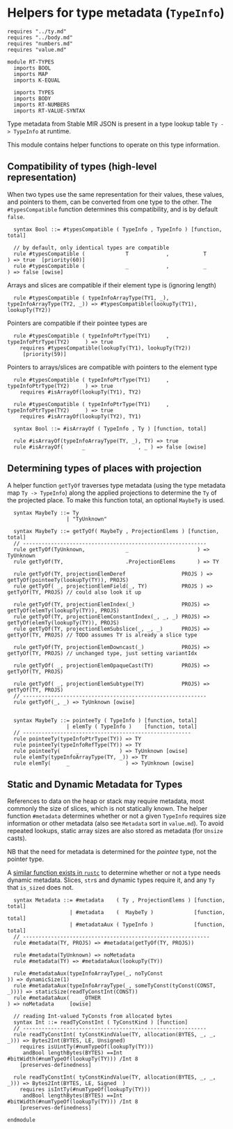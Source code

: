# Helpers for type metadata (`TypeInfo`)

```k
requires "../ty.md"
requires "../body.md"
requires "numbers.md"
requires "value.md"

module RT-TYPES
  imports BOOL
  imports MAP
  imports K-EQUAL

  imports TYPES
  imports BODY
  imports RT-NUMBERS
  imports RT-VALUE-SYNTAX
```

Type metadata from Stable MIR JSON is present in a type lookup table `Ty -> TypeInfo` at runtime. 

This module contains helper functions to operate on this type information.

## Compatibility of types (high-level representation)

When two types use the same representation for their values, these
values, and pointers to them, can be converted from one type to the other.
The `#typesCompatible` function determines this compatibility, and is by default `false`.

```k
  syntax Bool ::= #typesCompatible ( TypeInfo , TypeInfo ) [function, total]

  // by default, only identical types are compatible
  rule #typesCompatible (             T            ,           T              ) => true  [priority(60)] 
  rule #typesCompatible (             _            ,           _              ) => false [owise] 
```

Arrays and slices are compatible if their element type is (ignoring length)
```k
  rule #typesCompatible ( typeInfoArrayType(TY1, _), typeInfoArrayType(TY2, _)) => #typesCompatible(lookupTy(TY1), lookupTy(TY2))
```

Pointers are compatible if their pointee types are
```k
  rule #typesCompatible ( typeInfoPtrType(TY1)     , typeInfoPtrType(TY2)     ) => true
    requires #typesCompatible(lookupTy(TY1), lookupTy(TY2))
     [priority(59)]
```

Pointers to arrays/slices are compatible with pointers to the element type
```k
  rule #typesCompatible ( typeInfoPtrType(TY1)     , typeInfoPtrType(TY2)     ) => true
    requires #isArrayOf(lookupTy(TY1), TY2)

  rule #typesCompatible ( typeInfoPtrType(TY1)     , typeInfoPtrType(TY2)     ) => true
    requires #isArrayOf(lookupTy(TY2), TY1)

  syntax Bool ::= #isArrayOf ( TypeInfo , Ty ) [function, total]

  rule #isArrayOf(typeInfoArrayType(TY, _), TY) => true
  rule #isArrayOf(      _                 , _ ) => false [owise]
```

## Determining types of places with projection

A helper function `getTyOf` traverses type metadata (using the type metadata map `Ty -> TypeInfo`) along the applied projections to determine the `Ty` of the projected place.
To make this function total, an optional `MaybeTy` is used.

```k
  syntax MaybeTy ::= Ty
                   | "TyUnknown"

  syntax MaybeTy ::= getTyOf( MaybeTy , ProjectionElems ) [function, total]
  // -----------------------------------------------------------
  rule getTyOf(TyUnknown,             _                      ) => TyUnknown
  rule getTyOf(TY,                    .ProjectionElems       ) => TY

  rule getTyOf(TY, projectionElemDeref                  PROJS ) => getTyOf(pointeeTy(lookupTy(TY)), PROJS)
  rule getTyOf( _, projectionElemField(_, TY)           PROJS ) => getTyOf(TY, PROJS) // could also look it up
  
  rule getTyOf(TY, projectionElemIndex(_)               PROJS) => getTyOf(elemTy(lookupTy(TY)), PROJS)
  rule getTyOf(TY, projectionElemConstantIndex(_, _, _) PROJS) => getTyOf(elemTy(lookupTy(TY)), PROJS)
  rule getTyOf(TY, projectionElemSubslice(_, _, _)      PROJS) => getTyOf(TY, PROJS) // TODO assumes TY is already a slice type

  rule getTyOf(TY, projectionElemDowncast(_)            PROJS) => getTyOf(TY, PROJS) // unchanged type, just setting variantIdx

  rule getTyOf( _, projectionElemOpaqueCast(TY)         PROJS) => getTyOf(TY, PROJS)

  rule getTyOf( _, projectionElemSubtype(TY)            PROJS) => getTyOf(TY, PROJS)
  // -----------------------------------------------------------
  rule getTyOf(_, _) => TyUnknown [owise]


  syntax MaybeTy ::= pointeeTy ( TypeInfo ) [function, total]
                   | elemTy ( TypeInfo )    [function, total]
  // ------------------------------------------------------
  rule pointeeTy(typeInfoPtrType(TY)) => TY
  rule pointeeTy(typeInfoRefType(TY)) => TY
  rule pointeeTy(     _             ) => TyUnknown [owise]
  rule elemTy(typeInfoArrayType(TY, _)) => TY
  rule elemTy(     _                  ) => TyUnknown [owise]
```

## Static and Dynamic Metadata for Types

References to data on the heap or stack may require metadata, most commonly the size of slices, which is not statically known.
The helper function `#metadata` determines whether or not a given `TypeInfo` requires size information or other metadata (also see `Metadata` sort in `value.md`).
To avoid repeated lookups, static array sizes are also stored as metadata (for `Unsize` casts).

NB that the need for metadata is determined for the _pointee_ type, not the pointer type.

A [similar function exists in `rustc`](https://doc.rust-lang.org/nightly/nightly-rustc/src/rustc_middle/ty/util.rs.html#224-235) to determine whether or not a type needs dynamic metadata.
Slices, `str`s  and dynamic types require it, and any `Ty` that `is_sized` does not.

```k
  syntax Metadata ::= #metadata    ( Ty , ProjectionElems ) [function, total]
                    | #metadata    (  MaybeTy )             [function, total]
                    | #metadataAux ( TypeInfo )             [function, total]
  // ------------------------------------------------------------
  rule #metadata(TY, PROJS) => #metadata(getTyOf(TY, PROJS))

  rule #metadata(TyUnknown) => noMetadata
  rule #metadata(TY) => #metadataAux(lookupTy(TY))

  rule #metadataAux(typeInfoArrayType(_, noTyConst                     )) => dynamicSize(1)
  rule #metadataAux(typeInfoArrayType(_, someTyConst(tyConst(CONST, _)))) => staticSize(readTyConstInt(CONST))
  rule #metadataAux(    _OTHER                                          ) => noMetadata     [owise]
```


```k
  // reading Int-valued TyConsts from allocated bytes
  syntax Int ::= readTyConstInt ( TyConstKind ) [function]
  // -----------------------------------------------------------
  rule readTyConstInt( tyConstKindValue(TY, allocation(BYTES, _, _, _))) => Bytes2Int(BYTES, LE, Unsigned)
    requires isUintTy(#numTypeOf(lookupTy(TY)))
     andBool lengthBytes(BYTES) ==Int #bitWidth(#numTypeOf(lookupTy(TY))) /Int 8
    [preserves-definedness]

  rule readTyConstInt( tyConstKindValue(TY, allocation(BYTES, _, _, _))) => Bytes2Int(BYTES, LE, Signed  )
    requires isIntTy(#numTypeOf(lookupTy(TY)))
     andBool lengthBytes(BYTES) ==Int #bitWidth(#numTypeOf(lookupTy(TY))) /Int 8
    [preserves-definedness]
```

```k
endmodule
```

